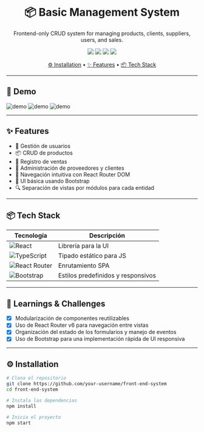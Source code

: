 <h1 align="center">📦 Basic Management System</h1>
<p align="center">Frontend-only CRUD system for managing products, clients, suppliers, users, and sales.</p>

<p align="center">
  <a href="https://reactjs.org"><img src="https://img.shields.io/badge/React-18-blue?logo=react" /></a>
  <a href="https://typescriptlang.org"><img src="https://img.shields.io/badge/TypeScript-4.8-blue?logo=typescript" /></a>
  <a href="https://reactrouter.com"><img src="https://img.shields.io/badge/React_Router_Dom-6.7-red?logo=react-router" /></a>
  <a href="https://getbootstrap.com"><img src="https://img.shields.io/badge/Bootstrap-5-purple?logo=bootstrap" /></a>
</p>

<p align="center">
  <a href="#-installation">⚙️ Installation</a> •
  <a href="#-features">✨ Features</a> •
  <a href="#-tech-stack">📦 Tech Stack</a>
</p>

---

## 📸 Demo

<!-- Puedes agregar una imagen tipo screenshot.png o un GIF -->
![demo](./imgs/frontend-sysadmin2.png)
![demo](./imgs/frontend-sysadmin3.png)
![demo](./imgs/frontend-sysadmin4.png)

---

## ✨ Features

- 👤 Gestión de usuarios
- 📦 CRUD de productos
- 🧾 Registro de ventas
- 🏢 Administración de proveedores y clientes
- 📂 Navegación intuitiva con React Router DOM
- 🎨 UI básica usando Bootstrap
- 🔍 Separación de vistas por módulos para cada entidad

---

## 📦 Tech Stack

| Tecnología                                | Descripción                     |
| ---------------------------------------- | ------------------------------- |
| ![React](https://img.shields.io/badge/React-18-blue?logo=react)       | Librería para la UI             |
| ![TypeScript](https://img.shields.io/badge/TypeScript-4.8-blue?logo=typescript) | Tipado estático para JS         |
| ![React Router](https://img.shields.io/badge/React_Router_Dom-6.7-red?logo=react-router) | Enrutamiento SPA                |
| ![Bootstrap](https://img.shields.io/badge/Bootstrap-5-purple?logo=bootstrap) | Estilos predefinidos y responsivos |

---

## 🎯 Learnings & Challenges

- [x] Modularización de componentes reutilizables
- [x] Uso de React Router v6 para navegación entre vistas
- [x] Organización del estado de los formularios y manejo de eventos
- [x] Uso de Bootstrap para una implementación rápida de UI responsiva

---

## ⚙️ Installation

```bash
# Clona el repositorio
git clone https://github.com/your-username/front-end-system
cd front-end-system

# Instala las dependencias
npm install

# Inicia el proyecto
npm start

